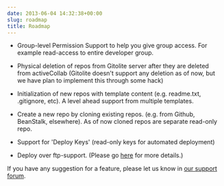 ```yaml
---
date: 2013-06-04 14:32:38+00:00
slug: roadmap
title: Roadmap
---
```



	
  * Group-level Permission Support to help you give group access. For example read-access to entire developer group.

	
  * Physical deletion of repos from Gitolite server after they are deleted from activeCollab (Gitolite doesn't support any deletion as of now, but we have plan to implement this through some hack)

	
  * Initialization of new repos with template content (e.g. readme.txt, .gitignore, etc). A level ahead support from multiple templates.

	
  * Create a new repo by cloning existing repos. (e.g. from Github, BeanStalk, elsewhere). As of now cloned repos are separate read-only repo.

	
  * Support for 'Deploy Keys' (read-only keys for automated deployment)

	
  * Deploy over ftp-support. (Please go [here](https://github.com/gitlabhq/gitlabhq/issues/1348) for more details.)


If you have any suggestion for a feature, please let us know in [our support forum](https://rtcamp.com/support).
